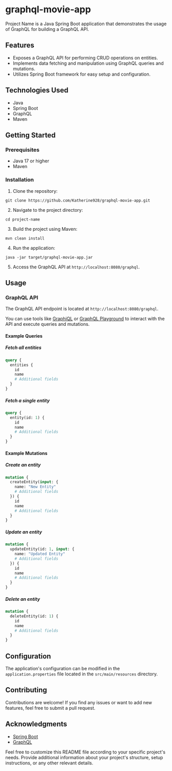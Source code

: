 # graphql-movie-app

Project Name is a Java Spring Boot application that demonstrates the usage of GraphQL for building a GraphQL API.

## Features

- Exposes a GraphQL API for performing CRUD operations on entities.
- Implements data fetching and manipulation using GraphQL queries and mutations.
- Utilizes Spring Boot framework for easy setup and configuration.

## Technologies Used

- Java
- Spring Boot
- GraphQL
- Maven

## Getting Started

### Prerequisites

- Java 17 or higher
- Maven

### Installation

1. Clone the repository:

```
git clone https://github.com/Katherine928/graphql-movie-app.git
```

2. Navigate to the project directory:

```
cd project-name
```

3. Build the project using Maven:

```
mvn clean install
```

4. Run the application:

```
java -jar target/graphql-movie-app.jar
```

5. Access the GraphQL API at `http://localhost:8080/graphql`.

## Usage

### GraphQL API

The GraphQL API endpoint is located at `http://localhost:8080/graphql`.

You can use tools like [GraphiQL](https://github.com/graphql/graphiql) or [GraphQL Playground](https://github.com/prisma/graphql-playground) to interact with the API and execute queries and mutations.

#### Example Queries

##### Fetch all entities

```graphql
query {
  entities {
    id
    name
    # Additional fields
  }
}
```

##### Fetch a single entity

```graphql
query {
  entity(id: 1) {
    id
    name
    # Additional fields
  }
}
```

#### Example Mutations

##### Create an entity

```graphql
mutation {
  createEntity(input: {
    name: "New Entity"
    # Additional fields
  }) {
    id
    name
    # Additional fields
  }
}
```

##### Update an entity

```graphql
mutation {
  updateEntity(id: 1, input: {
    name: "Updated Entity"
    # Additional fields
  }) {
    id
    name
    # Additional fields
  }
}
```

##### Delete an entity

```graphql
mutation {
  deleteEntity(id: 1) {
    id
    name
    # Additional fields
  }
}
```

## Configuration

The application's configuration can be modified in the `application.properties` file located in the `src/main/resources` directory.

## Contributing

Contributions are welcome! If you find any issues or want to add new features, feel free to submit a pull request.

## Acknowledgments

- [Spring Boot](https://spring.io/projects/spring-boot)
- [GraphQL](https://graphql.org/)

Feel free to customize this README file according to your specific project's needs. Provide additional information about your project's structure, setup instructions, or any other relevant details.